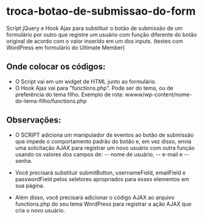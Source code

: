 # troca-botao-de-submissao-do-form
Script jQuery e Hook Ajax para substituir o botão de submissão de um formulário por outro que registre um usuário com função diferente do botão original de acordo com o valor inserido em um dos inputs.  (testes com WordPress em formulário do Ultimate Member)

## Onde colocar os códigos:
- O Script vai em um widget de HTML junto ao formulário.
- O Hook Ajax vai para "functions.php". Pode ser do tema, ou de preferência do tema filho.
Exemplo de rota: wwww/wp-content/nome-do-tema-filho/functions.php

## Observações:
- O SCRIPT adiciona um manipulador de eventos ao botão de submissão que impede o comportamento padrão do botão e, em vez disso, envia uma solicitação AJAX para registrar um novo usuário com outra função usando os valores dos campos de:
-- nome de usuário,
-- e-mail e
-- senha.

- Você precisará substituir submitButton, usernameField, emailField e passwordField pelos seletores apropriados para esses elementos em sua página.

- Além disso, você precisará adicionar o código AJAX ao arquivo functions.php do seu tema WordPress para registrar a ação AJAX que cria o novo usuário.

